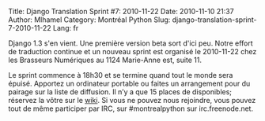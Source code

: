 Title: Django Translation Sprint #7: 2010-11-22
Date: 2010-11-10 21:37
Author: Mlhamel
Category: Montréal Python
Slug: django-translation-sprint-7-2010-11-22
Lang: fr

<div>
<div>
Django 1.3 s'en vient. Une première version beta sort d'ici peu. Notre
effort de traduction continue et un nouveau sprint est organisé le
2010-11-22 chez les Brasseurs Numériques au 1124 Marie-Anne est, suite
11.

Le sprint commence à 18h30 et se termine quand tout le monde sera
épuisé. Apportez un ordinateur portable ou faites un arrangement pour du
pairage sur la liste de diffusion. Il n’y a que 15 places de
disponibles; réservez la vôtre sur le [wiki][]. Si vous ne pouvez nous
rejoindre, vous pouvez tout de même participer par IRC, sur
\#montrealpython sur irc.freenode.net.

</div>
</div>

<!--:-->

</p>

  [wiki]: http://wiki.montrealpython.org/index.php/Translation_of_Django_7
